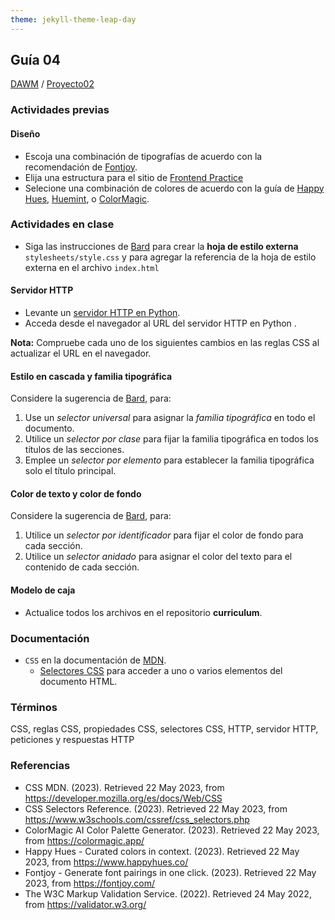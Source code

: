 ```yaml
---
theme: jekyll-theme-leap-day
---
```


## Guía 04

[DAWM](/DAWM/) / [Proyecto02](/DAWM/proyectos/2023/proyecto02)

### Actividades previas

#### Diseño

* Escoja una combinación de tipografías de acuerdo con la recomendación de [Fontjoy](https://fontjoy.com/).
* Elija una estructura para el sitio de [Frontend Practice](https://www.frontendpractice.com/projects)
* Selecione una combinación de colores de acuerdo con la guía de [Happy Hues](https://www.happyhues.co/), [Huemint](https://huemint.com/website-2/), o [ColorMagic](https://colormagic.app/). 


### Actividades en clase

* Siga las instrucciones de [Bard](bard/guia04-bard01.pdf) para crear la **hoja de estilo externa** `stylesheets/style.css` y para agregar la referencia de la hoja de estilo externa en el archivo `index.html`

#### Servidor HTTP 

* Levante un [servidor HTTP en Python](/DAWM/tutoriales/python).
* Acceda desde el navegador al URL del servidor HTTP en Python .

**Nota:** Compruebe cada uno de los siguientes cambios en las reglas CSS al actualizar el URL en el navegador.

#### Estilo en cascada y familia tipográfica

Considere la sugerencia de [Bard](bard/guia04-bard02.pdf), para:

1. Use un _selector universal_ para asignar la _familia tipográfica_ en todo el documento. 
2. Utilice un _selector por clase_ para fijar la familia tipográfica en todos los títulos de las secciones. 
3. Emplee un _selector por elemento_ para establecer la familia tipográfica solo el título principal. 


#### Color de texto y color de fondo

Considere la sugerencia de [Bard](bard/guia04-bard03.pdf), para:

1. Utilice un _selector por identificador_ para fijar el color de fondo para cada sección.
2. Utilice un _selector anidado_ para asignar el color del texto para el contenido de cada sección.

#### Modelo de caja



* Actualice todos los archivos en el repositorio **curriculum**.

### Documentación

* `CSS` en la documentación de [MDN](https://developer.mozilla.org/es/docs/Web/CSS).
  - [Selectores CSS](https://www.w3schools.com/cssref/css_selectors.php) para acceder a uno o varios elementos del documento HTML.

### Términos

CSS, reglas CSS, propiedades CSS, selectores CSS, HTTP, servidor HTTP, peticiones y respuestas HTTP

### Referencias

* CSS  MDN. (2023). Retrieved 22 May 2023, from https://developer.mozilla.org/es/docs/Web/CSS
* CSS Selectors Reference. (2023). Retrieved 22 May 2023, from https://www.w3schools.com/cssref/css_selectors.php
* ColorMagic  AI Color Palette Generator. (2023). Retrieved 22 May 2023, from https://colormagic.app/
* Happy Hues - Curated colors in context. (2023). Retrieved 22 May 2023, from https://www.happyhues.co/
* Fontjoy - Generate font pairings in one click. (2023). Retrieved 22 May 2023, from https://fontjoy.com/
* The W3C Markup Validation Service. (2022). Retrieved 24 May 2022, from https://validator.w3.org/